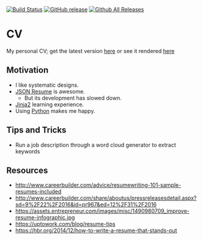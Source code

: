 [![Build Status](https://travis-ci.org/nnadeau/cv.svg?branch=master)](https://travis-ci.org/nnadeau/cv)
[![GitHub release](https://img.shields.io/github/release/nnadeau/cv.svg)](https://github.com/nnadeau/cv/releases/latest)
[![Github All Releases](https://img.shields.io/github/downloads/nnadeau/cv/total.svg)](https://github.com/nnadeau/cv/releases/latest)

# CV
My personal CV; get the latest version [here](https://github.com/nnadeau/cv/releases/latest) or see it rendered [here](http://nicholasnadeau.me/cv/)

## Motivation
- I like systematic designs.
- [JSON Resume](https://github.com/jsonresume/) is awesome.
    - But its development has slowed down.
- [Jinja2](http://jinja.pocoo.org/) learning experience.
- Using [Python](https://www.python.org/) makes me happy.

## Tips and Tricks
- Run a job description through a word cloud generator to extract keywords

## Resources
- http://www.careerbuilder.com/advice/resumewriting-101-sample-resumes-included
- http://www.careerbuilder.com/share/aboutus/pressreleasesdetail.aspx?sd=9%2F22%2F2016&id=pr967&ed=12%2F31%2F2016
- https://assets.entrepreneur.com/images/misc/1490980709_improve-resume-infographic.jpg
- https://uptowork.com/blog/resume-tips
- https://hbr.org/2014/12/how-to-write-a-resume-that-stands-out
